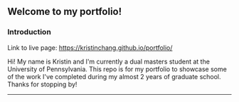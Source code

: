 ## Welcome to my portfolio!

### Introduction
Link to live page: https://kristinchang.github.io/portfolio/

Hi! My name is Kristin and I'm currently a dual masters student at the University of Pennsylvania. This repo is for my portfolio to showcase some of the work I've completed during my almost 2 years of graduate school. Thanks for stopping by! 
___
